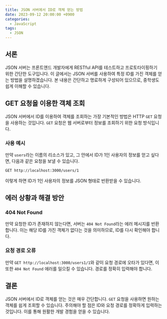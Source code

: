```yaml
---
title: JSON 서버에서 ID로 객체 얻는 방법
date: 2023-09-12 20:00:00 +0900
categories:
  - JavaScript
tags:
  - JSON
---
```


## 서론

JSON 서버는 프론트엔드 개발자에게 RESTful API를 테스트하고 프로토타이핑하기 위한 간단한 도구입니다. 이 글에서는 JSON 서버를 사용하여 특정 ID를 가진 객체를 얻는 방법을 설명하겠습니다. 본 내용은 간단하고 명료하게 구성되어 있으므로, 중학생도 쉽게 이해할 수 있습니다.

## GET 요청을 이용한 객체 조회

JSON 서버에서 ID를 이용하여 객체를 조회하는 가장 기본적인 방법은 HTTP `GET` 요청을 사용하는 것입니다. `GET` 요청은 웹 서버로부터 정보를 조회하기 위한 요청 방식입니다.

### 사용 예시

만약 `users`라는 이름의 리소스가 있고, 그 안에서 ID가 1인 사용자의 정보를 얻고 싶다면, 다음과 같은 요청을 보낼 수 있습니다.

```bash
GET http://localhost:3000/users/1
```

이렇게 하면 ID가 1인 사용자의 정보를 JSON 형태로 반환받을 수 있습니다.

## 에러 상황과 해결 방안

### 404 Not Found

만약 요청한 ID가 존재하지 않는다면, 서버는 `404 Not Found`라는 에러 메시지를 반환합니다. 이는 해당 ID를 가진 객체가 없다는 것을 의미하므로, ID를 다시 확인해야 합니다.

### 요청 경로 오류

만약 `GET http://localhost:3000/users1/1`와 같이 요청 경로에 오타가 있다면, 이 또한 `404 Not Found` 에러를 일으킬 수 있습니다. 경로를 정확히 입력해야 합니다.

## 결론

JSON 서버에서 ID로 객체를 얻는 것은 매우 간단합니다. `GET` 요청을 사용하면 원하는 객체를 쉽게 조회할 수 있습니다. 주의해야 할 점은 ID와 요청 경로를 정확하게 입력하는 것입니다. 이를 통해 원활한 개발 경험을 얻을 수 있습니다.
